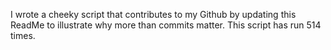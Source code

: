 I wrote a cheeky script that contributes to my Github by updating this ReadMe to illustrate why more than commits matter. This script has run 514 times.